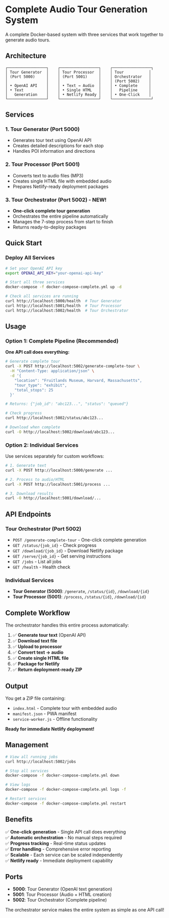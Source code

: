# Complete Audio Tour Generation System

A complete Docker-based system with three services that work together to generate audio tours.

## Architecture

```
┌─────────────────┐    ┌─────────────────┐    ┌─────────────────┐
│ Tour Generator  │    │ Tour Processor  │    │ Tour           │
│ (Port 5000)     │    │ (Port 5001)     │    │ Orchestrator   │
│                 │    │                 │    │ (Port 5002)    │
│ • OpenAI API    │    │ • Text → Audio  │    │ • Complete     │
│ • Text          │    │ • Single HTML   │    │   Pipeline     │
│   Generation    │    │ • Netlify Ready │    │ • One-Click    │
└─────────────────┘    └─────────────────┘    └─────────────────┘
```

## Services

### 1. Tour Generator (Port 5000)
- Generates tour text using OpenAI API
- Creates detailed descriptions for each stop
- Handles POI information and directions

### 2. Tour Processor (Port 5001)  
- Converts text to audio files (MP3)
- Creates single HTML file with embedded audio
- Prepares Netlify-ready deployment packages

### 3. Tour Orchestrator (Port 5002) - **NEW!**
- **One-click complete tour generation**
- Orchestrates the entire pipeline automatically
- Manages the 7-step process from start to finish
- Returns ready-to-deploy packages

## Quick Start

### Deploy All Services
```bash
# Set your OpenAI API key
export OPENAI_API_KEY="your-openai-api-key"

# Start all three services
docker-compose -f docker-compose-complete.yml up -d

# Check all services are running
curl http://localhost:5000/health  # Tour Generator
curl http://localhost:5001/health  # Tour Processor  
curl http://localhost:5002/health  # Tour Orchestrator
```

## Usage

### Option 1: Complete Pipeline (Recommended)
**One API call does everything:**

```bash
# Generate complete tour
curl -X POST http://localhost:5002/generate-complete-tour \
  -H "Content-Type: application/json" \
  -d '{
    "location": "Fruitlands Museum, Harvard, Massachusetts",
    "tour_type": "exhibit", 
    "total_stops": 25
  }'

# Returns: {"job_id": "abc123...", "status": "queued"}

# Check progress
curl http://localhost:5002/status/abc123...

# Download when complete
curl -O http://localhost:5002/download/abc123...
```

### Option 2: Individual Services
Use services separately for custom workflows:

```bash
# 1. Generate text
curl -X POST http://localhost:5000/generate ...

# 2. Process to audio/HTML  
curl -X POST http://localhost:5001/process ...

# 3. Download results
curl -O http://localhost:5001/download/...
```

## API Endpoints

### Tour Orchestrator (Port 5002)
- `POST /generate-complete-tour` - One-click complete generation
- `GET /status/{job_id}` - Check progress
- `GET /download/{job_id}` - Download Netlify package
- `GET /serve/{job_id}` - Get serving instructions
- `GET /jobs` - List all jobs
- `GET /health` - Health check

### Individual Services
- **Tour Generator (5000)**: `/generate`, `/status/{id}`, `/download/{id}`
- **Tour Processor (5001)**: `/process`, `/status/{id}`, `/download/{id}`

## Complete Workflow

The orchestrator handles this entire process automatically:

1. ✅ **Generate tour text** (OpenAI API)
2. ✅ **Download text file**
3. ✅ **Upload to processor**  
4. ✅ **Convert text → audio**
5. ✅ **Create single HTML file**
6. ✅ **Package for Netlify**
7. ✅ **Return deployment-ready ZIP**

## Output

You get a ZIP file containing:
- `index.html` - Complete tour with embedded audio
- `manifest.json` - PWA manifest
- `service-worker.js` - Offline functionality

**Ready for immediate Netlify deployment!**

## Management

```bash
# View all running jobs
curl http://localhost:5002/jobs

# Stop all services
docker-compose -f docker-compose-complete.yml down

# View logs
docker-compose -f docker-compose-complete.yml logs -f

# Restart services
docker-compose -f docker-compose-complete.yml restart
```

## Benefits

✅ **One-click generation** - Single API call does everything  
✅ **Automatic orchestration** - No manual steps required  
✅ **Progress tracking** - Real-time status updates  
✅ **Error handling** - Comprehensive error reporting  
✅ **Scalable** - Each service can be scaled independently  
✅ **Netlify ready** - Immediate deployment capability  

## Ports

- **5000**: Tour Generator (OpenAI text generation)
- **5001**: Tour Processor (Audio + HTML creation)  
- **5002**: Tour Orchestrator (Complete pipeline)

The orchestrator service makes the entire system as simple as one API call!